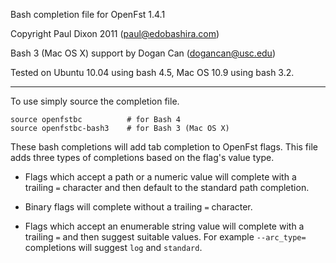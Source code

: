 Bash completion file for OpenFst 1.4.1

Copyright Paul Dixon 2011 (paul@edobashira.com)

Bash 3 (Mac OS X) support by Dogan Can (dogancan@usc.edu)

Tested on Ubuntu 10.04 using bash 4.5, Mac OS 10.9 using bash 3.2.

---

To use simply source the completion file.

    source openfstbc          # for Bash 4
    source openfstbc-bash3    # for Bash 3 (Mac OS X)

These bash completions will add tab completion to OpenFst flags. This file
adds three types of completions based on the flag's value type.

* Flags which accept a path or a numeric value will complete with a trailing
  `=` character and then default to the standard path completion.

* Binary flags will complete without a trailing `=` character.

* Flags which accept an enumerable string value will complete with a trailing
  `=` and then suggest suitable values. For example `--arc_type=` completions
  will suggest `log` and `standard`.
